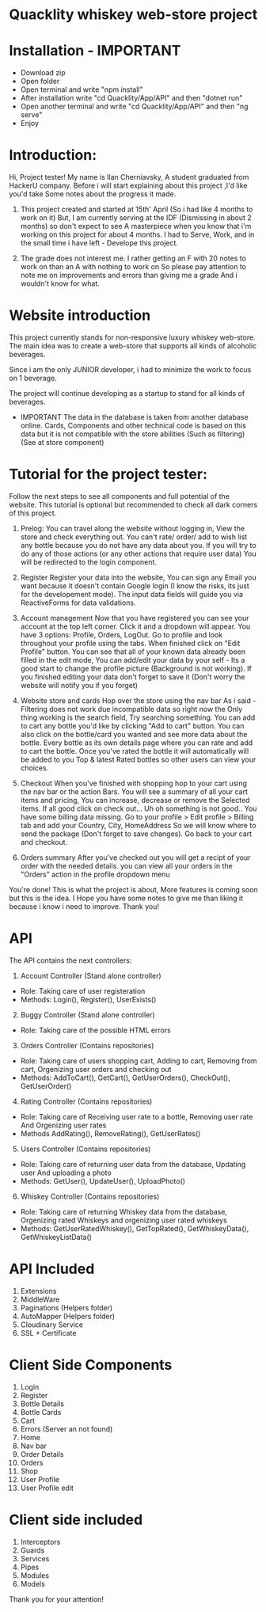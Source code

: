# Quacklity whiskey web-store project

# Installation - IMPORTANT
- Download zip
- Open folder
- Open terminal and write "npm install"
- After installation write "cd Quacklity/App/API" and then "dotnet run"
- Open another terminal and write "cd Quacklity/App/API" and then "ng serve"
- Enjoy

# Introduction:
Hi, Project tester!
My name is Ilan Cherniavsky, A student graduated from HackerU company.
Before i will start explaining about this project ,I'd like you'd take
Some notes about the progress it made.

1. This project created and started at 15th' April (So i had like 4 months to work on it)
But,
I am currently serving at the IDF (Dismissing in about 2 months) so don't expect to see
A masterpiece when you know that i'm working on this project for about 4 months.
I had to Serve, Work, and in the small time i have left - Develope this project.

2. The grade does not interest me.
I rather getting an F with 20 notes to work on than an A with nothing to work on
So please pay attention to note me on improvements and errors than giving me a grade
And i wouldn't know for what.

# Website introduction
This project currently stands for non-responsive luxury whiskey web-store.
The main idea was to create a web-store that supports all kinds of alcoholic beverages.

Since i am the only JUNIOR developer, i had to minimize the work to focus on
1 beverage.

The project will continue developing as a startup to stand for all kinds of beverages.

* IMPORTANT
The data in the database is taken from another database online. Cards, Components and
other technical code is based on this data but it is not compatible with the store abilities (Such as filtering)
(See at store component)

# Tutorial for the project tester:
Follow the next steps to see all components and full potential of the website.
This tutorial is optional but recommended to check all dark corners of this project.

1. Prelog:
You can travel along the website without logging in, View the store and check everything out.
You can't rate/ order/ add to wish list any bottle because you do not have any data about you.
If you will try to do any of those actions (or any other actions that require user data)
You will be redirected to the login component.

2. Register
Register your data into the website, You can sign any Email you want because it
doesn't contain Google login (I know the risks, its just for the developement mode).
The input data fields will guide you via ReactiveForms for data validations.

3. Account management
Now that you have registered you can see your account at the top left corner.
Click it and a dropdown will appear.
You have 3 options: Profile, Orders, LogOut.
Go to profile and look throughout your profile using the tabs.
When finished click on "Edit Profile" button.
You can see that all of your known data already been filled in the edit mode,
You can add/edit your data by your self - Its a good start to change the profile picture
(Background is not working).
If you finished editing your data don't forget to save it (Don't worry the website will
notify you if you forget)

4. Website store and cards
Hop over the store using the nav bar
As i said - Filtering does not work due incompatible data so right now the
Only thing working is the search field, Try searching something.
You can add to cart any bottle you'd like by clicking "Add to cart" button.
You can also click on the bottle/card you wanted and see more data about the bottle.
Every bottle as its own details page where you can rate and add to cart the bottle.
Once you've rated the bottle it will automatically will be added to you Top & latest
Rated bottles so other users can view your choices.

5. Checkout
When you've finished with shopping hop to your cart using the nav bar or the action
Bars.
You will see a summary of all your cart items and pricing, You can increase, decrease or remove the 
Selected items.
If all good click on check out... Uh oh something is not good..
You have some billing data missing.
Go to your profile > Edit profile > Billing tab and add your Country, City, HomeAddress
So we will know where to send the package (Don't forget to save changes).
Go back to your cart and checkout.

6. Orders summary
After you've checked out you will get a recipt of your order with the needed details.
you can view all your orders in the "Orders" action in the profile dropdown menu

You're done!
This is what the project is about, More features is coming soon but this is the idea.
I Hope you have some notes to give me than liking it because i know i need to improve.
Thank you!
# API
The API contains the next controllers:

1. Account Controller (Stand alone controller)
- Role:
Taking care of user registeration
- Methods:
Login(), Register(), UserExists()

2. Buggy Controller (Stand alone controller)
- Role:
Taking care of the possible HTML errors

3. Orders Controller (Contains repositories)
- Role:
Taking care of users shopping cart, Adding to cart, Removing from cart,
Orgenizing user orders and checking out
- Methods:
AddToCart(), GetCart(), GetUserOrders(), CheckOut(), GetUserOrder()

4. Rating Controller (Contains repositories)
- Role:
Taking care of Receiving user rate to a bottle, Removing user rate
And Orgenizing user rates
- Methods
AddRating(), RemoveRating(), GetUserRates()

5. Users Controller (Contains repositories)
- Role:
Taking care of returning user data from the database, Updating user
And uploading a photo
- Methods:
GetUser(), UpdateUser(), UploadPhoto()

6. Whiskey Controller (Contains repositories)
- Role:
Taking care of returning Whiskey data from the database, Orgenizing rated
Whiskeys and orgenizing user rated whiskeys
- Methods:
GetUserRatedWhiskey(), GetTopRated(), GetWhiskeyData(), GetWhiskeyListData()

# API Included
1. Extensions
2. MiddleWare
3. Paginations (Helpers folder)
4. AutoMapper (Helpers folder)
5. Cloudinary Service
6. SSL + Certificate

# Client Side Components
1. Login
2. Register
3. Bottle Details
4. Bottle Cards
5. Cart
6. Errors (Server an not found)
7. Home
8. Nav bar
9. Order Details
10. Orders
11. Shop
12. User Profile
13. User Profile edit

# Client side included
1. Interceptors
2. Guards
3. Services
4. Pipes
5. Modules
6. Models

Thank you for your attention!
